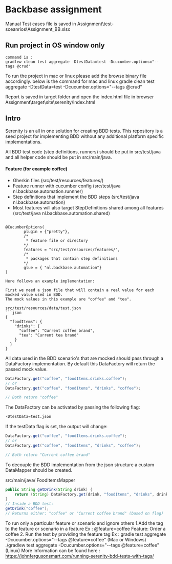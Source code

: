# Backbase assignment

Manual Test cases file is saved in Assignment\test-sceanrios\Assignment_BB.xlsx

## Run project in OS window only
```
command is :
gradlew clean test aggregate -DtestData=test -Dcucumber.options="--tags @crud"

```
To run the project in mac or linux please add the browse binary file accordingly.
below is the command for mac and linux
gradle clean test aggregate -DtestData=test -Dcucumber.options="--tags @crud"

Report is saved in target folder and open the index.html file in browser
Assignment\target\site\serenity\index.html

## Intro
Serenity is an all in one solution for creating BDD tests. This repository 
is a seed project for implementing BDD without any additional platform specific
implementations.

All BDD test code (step definitions, runners) should be put in src/test/java and all helper code should be put in src/main/java.

#### Feature (for example coffee)
- Gherkin files (src/test/resources/features/)
- Feature runner with cucumber config (src/test/java nl.backbase.automation.runnner)
- Step definitions that implement the BDD steps (src/test/java nl.backbase.automation)
- Most features will also target StepDefinitions shared among all features (src/test/java nl.backbase.automation.shared)
```

@CucumberOptions(
        plugin = {"pretty"},
        /*
         * feature file or directory
        */
        features = "src/test/resources/features/",
        /*
         * packages that contain step definitions
        */
        glue = { "nl.backbase.automation"}
)

Here follows an example implementation:

First we need a json file that will contain a real value for each mocked value used in BDD.
The mock values in this example are "coffee" and "tea". 

src/test/resources/data/test.json
```json
{
  "foodItems": {
    "drinks": {
      "coffee": "Current coffee brand",
      "tea": "Current tea brand"
    }
  }
}
```


All data used in the BDD scenario's that are mocked should pass through a DataFactory implementation. By default
this DataFactory will return the passed mock value. 

```java
DataFactory.get("coffee", "foodItems.drinks.coffee");
// or
DataFactory.get("coffee", "foodItems", "drinks", "coffee");

// Both return "coffee"
```

The DataFactory can be activated by passing the following flag:
```bash
-DtestData=test.json
```

If the testData flag is set, the output will change:
```java
DataFactory.get("coffee", "foodItems.drinks.coffee");
// or
DataFactory.get("coffee", "foodItems", "drinks", "coffee");

// Both return "Current coffee brand"
```

To decouple the BDD implementation from the json structure a custom DataMapper should be created.

src/main/java/ FoodItemsMapper
```java
public String getDrink(String drink) {
    return (String) DataFactory.get(drink, "foodItems", "drinks", drink);
}
// Inside a BDD test:
getDrink("coffee");
// Returns either: "coffee" or "Current coffee brand" (based on flag)
```
To run only a particular feature or scenario and ignore others
    1.Add the tag to the feature or scenario in a feature
        Ex : 
        @feature=coffee
        Feature: Order a coffee
    2. Run the test by providing the feature tag
        Ex : gradle test aggregate -Dcucumber.options="--tags @feature=coffee" (Mac or Windows)
            ./gradlew test aggregate -Dcucumber.options="--tags @feature=coffee" (Linux)
    More Information can be found here : https://johnfergusonsmart.com/running-serenity-bdd-tests-with-tags/
